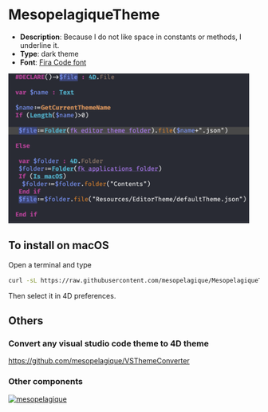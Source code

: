 # MesopelagiqueTheme

* **Description**: Because I do not like space in constants or methods, I underline it.
* **Type**: dark theme
* **Font**: [Fira Code font](https://github.com/tonsky/FiraCode/releases)

<img src="Screenshot.png" height=300 />

## To install on macOS

Open a terminal and type

```bash
curl -sL https://raw.githubusercontent.com/mesopelagique/MesopelagiqueTheme/main/MesopelagiqueTheme.json -o $HOME/Library/Application\ Support/4D/4D\ Editor\ Themes/MesopelagiqueTheme.json
```

Then select it in 4D preferences.

## Others

### Convert any visual studio code theme to 4D theme

https://github.com/mesopelagique/VSThemeConverter

### Other components

[<img src="https://mesopelagique.github.io/quatred.png" alt="mesopelagique"/>](https://mesopelagique.github.io/)
